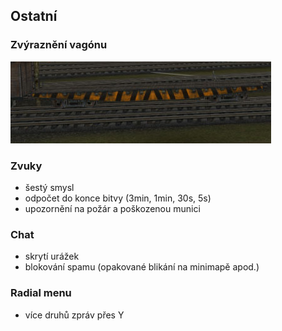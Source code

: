[img_rails_carts]:images/railcard.jpg

## Ostatní

### Zvýraznění vagónu
![img_rails_carts]

### Zvuky
 - šestý smysl
 - odpočet do konce bitvy (3min, 1min, 30s, 5s)
 - upozornění na požár a poškozenou munici

### Chat
 - skrytí urážek
 - blokování spamu (opakované blikání na minimapě apod.)

### Radial menu
 - více druhů zpráv přes Y
